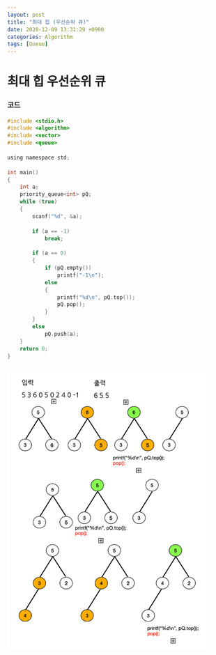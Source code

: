 ```yaml
---
layout: post
title: "최대 힙 (우선순위 큐)"
date: 2020-12-09 13:31:29 +0900
categories: Algorithm
tags: [Queue]
---
```


# 최대 힙 우선순위 큐

### 코드

```c
#include <stdio.h>
#include <algorithm>
#include <vector>
#include <queue>

using namespace std;

int main()
{
    int a;
    priority_queue<int> pQ;
    while (true)
    {
        scanf("%d", &a);

        if (a == -1)
            break;

        if (a == 0)
        {
            if (pQ.empty())
                printf("-1\n");
            else
            {
                printf("%d\n", pQ.top());
                pQ.pop();
            }
        }
        else
            pQ.push(a);
    }
    return 0;
}
```

<br/>
<img src="/assets/images/73.png" style="zoom:62%;"  />
<br/>
